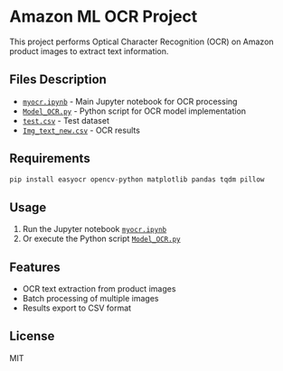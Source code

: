 # Amazon ML OCR Project

This project performs Optical Character Recognition (OCR) on Amazon product images to extract text information.

## Files Description

- [`myocr.ipynb`](myocr.ipynb) - Main Jupyter notebook for OCR processing
- [`Model_OCR.py`](Model_OCR.py) - Python script for OCR model implementation
- [`test.csv`](test.csv) - Test dataset
- [`Img_text_new.csv`](Img_text_new.csv) - OCR results

## Requirements

```python
pip install easyocr opencv-python matplotlib pandas tqdm pillow
```

## Usage

1. Run the Jupyter notebook [`myocr.ipynb`](myocr.ipynb)
2. Or execute the Python script [`Model_OCR.py`](Model_OCR.py)

## Features

- OCR text extraction from product images
- Batch processing of multiple images
- Results export to CSV format

## License

MIT